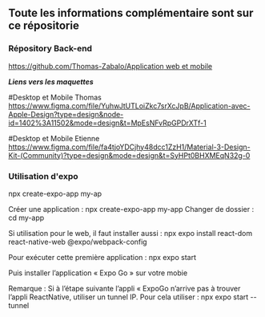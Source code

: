 ## Toute les informations complémentaire sont sur ce répositorie

### Répository Back-end
[https://github.com/Thomas-Zabalo/Application web et mobile](https://github.com/mmicastres/sae401-thomas-zabalo-etienne-gonella)

***Liens vers les maquettes***

#Desktop et Mobile Thomas
https://www.figma.com/file/YuhwJtUTLoiZkc7srXcJpB/Application-avec-Apple-Design?type=design&node-id=1402%3A11502&mode=design&t=MpEsNFvRpGPDrXTf-1

#Desktop et Mobile Etienne
https://www.figma.com/file/fa4tjoYDCjhy48dcc1ZzH1/Material-3-Design-Kit-(Community)?type=design&mode=design&t=SyHPt0BHXMEqN32g-0


### Utilisation d'expo
npx create-expo-app my-ap

Créer une application : npx create-expo-app my-app
Changer de dossier : cd my-app

Si utilisation pour le web, il faut installer aussi :
npx expo install react-dom react-native-web @expo/webpack-config

Pour exécuter cette première application : npx expo start

Puis installer l’application « Expo Go » sur votre mobie

Remarque : Si à l’étape suivante l’appli « ExpoGo n’arrive pas à trouver l’appli ReactNative, utiliser un tunnel IP.
Pour cela utiliser : npx expo start --tunnel
